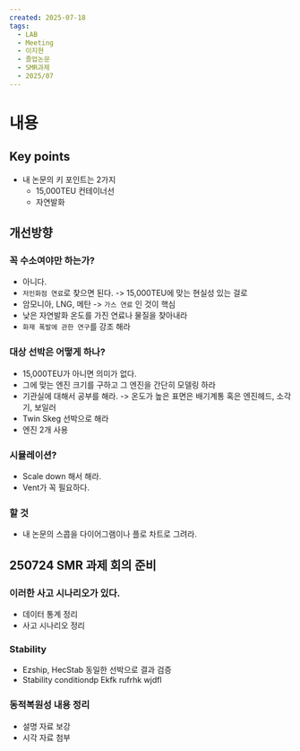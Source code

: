 ```yaml
---
created: 2025-07-18
tags:
  - LAB
  - Meeting
  - 이지현
  - 졸업논문
  - SMR과제
  - 2025/07
---
```

# 내용
## Key points
- 내 논문의 키 포인트는 2가지
	- 15,000TEU 컨테이너선
	- 자연발화

## 개선방향
### 꼭 수소여야만 하는가?
- 아니다.
- `저인화점 연료`로 찾으면 된다. -> 15,000TEU에 맞는 현실성 있는 걸로
- 암모니아, LNG, 메탄 -> `가스 연료` 인 것이 핵심
- 낮은 자연발화 온도를 가진 연료나 물질을 찾아내라
- `화재 폭발에 관한 연구`를 강조 해라

### 대상 선박은 어떻게 하나?
- 15,000TEU가 아니면 의미가 없다.
- 그에 맞는 엔진 크기를 구하고 그 엔진을 간단히 모델링 하라
- 기관실에 대해서 공부를 해라. 
  -> 온도가 높은 표면은 배기계통 혹은 엔진헤드, 소각기, 보일러
- Twin Skeg 선박으로 해라
- 엔진 2개 사용

### 시뮬레이션?
- Scale down 해서 해라.
- Vent가 꼭 필요하다.

### 할 것
- 내 논문의 스콥을 다이어그램이나 플로 차트로 그려라.

## 250724 SMR 과제 회의 준비 
### 이러한 사고 시나리오가 있다.
- 데이터 통계 정리
- 사고 시나리오 정리

### Stability
- Ezship, HecStab 동일한 선박으로 결과 검증
- Stability conditiondp Ekfk rufrhk wjdfl

### 동적복원성 내용 정리
- 설명 자료 보강
- 시각 자료 첨부